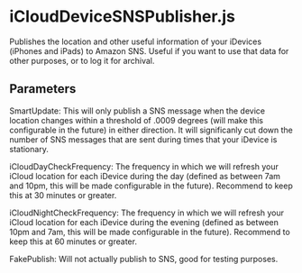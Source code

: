 iCloudDeviceSNSPublisher.js
===========================

Publishes the location and other useful information of your iDevices (iPhones and iPads) to Amazon SNS.  Useful if you want to use that data for other purposes, or to log it for archival.


Parameters
---
SmartUpdate: This will only publish a SNS message when the device location changes within a threshold of .0009 degrees (will make this configurable in the future) in either direction.  It will significanly cut down the number of SNS messages that are sent during times that your iDevice is stationary.

iCloudDayCheckFrequency: The frequency in which we will refresh your iCloud location for each iDevice during the day (defined as between 7am and 10pm, this will be made configurable in the future).  Recommend to keep this at 30 minutes or greater.

iCloudNightCheckFrequency: The frequency in which we will refresh your iCloud location for each iDevice during the evening (defined as between 10pm and 7am, this will be made configurable in the future).  Recommend to keep this at 60 minutes or greater.

FakePublish: Will not actually publish to SNS, good for testing purposes.
